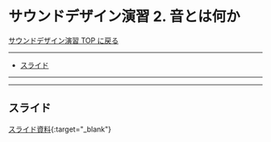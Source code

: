 # サウンドデザイン演習 2. 音とは何か<!-- omit in toc -->

[サウンドデザイン演習 TOP に戻る](./index.md)

---

- [スライド](#スライド)

---

---

## スライド

[スライド資料](./sd_02slide.pdf){:target="_blank"}

